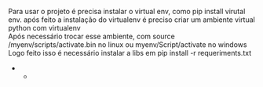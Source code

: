 Para usar o projeto é precisa instalar o virtual env, como pip install virutal env.
após feito a instalação do virtualenv é preciso criar um ambiente virtual python com virtualenv <myenv>  
Após necessário trocar esse ambiente, com source /myenv/scripts/activate.bin no linux ou myenv/Script/activate no windows   
Logo feito isso é necessário instalar a libs em pip install -r requeriments.txt  

-  - 